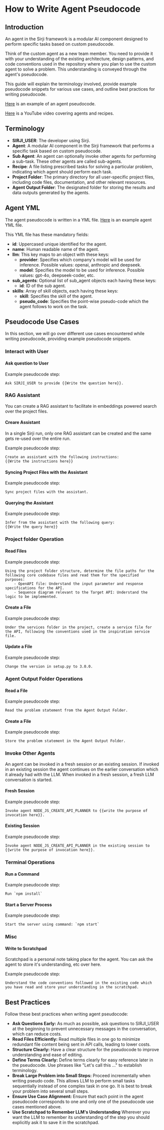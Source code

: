 # How to Write Agent Pseudocode

## Introduction

An agent in the Sirji framework is a modular AI component designed to perform specific tasks based on custom pseudocode.

Think of the custom agent as a new team member. You need to provide it with your understanding of the existing architecture, design patterns, and code conventions used in the repository where you plan to use the custom agent to solve a problem. This understanding is conveyed through the agent's pseudocode.

This guide will explain the terminology involved, provide example pseudocode snippets for various use cases, and outline best practices for writing pseudocode.

[Here](../sirji/vscode-extension/src/defaults/agents/NODE_JS_CREATE_API_PLANNER.yml) is an example of an agent pseudocode.

[Here](https://www.youtube.com/watch?v=8rtZdN9-5UY) is a YouTube video covering agents and recipes.

## Terminology

- **SIRJI_USER**: The developer using Sirji.
- **Agent**: A modular AI component in the Sirji framework that performs a specific task based on custom pseudocode.
- **Sub Agent**: An agent can optionally invoke other agents for performing a sub-task. These other agents are called sub-agents. 
- **Recipe**: A file listing prescribed tasks for solving a particular problem, indicating which agent should perform each task.
- **Project Folder**: The primary directory for all user-specific project files, including code files, documentation, and other relevant resources.
- **Agent Output Folder**: The designated folder for storing the results and data outputs generated by the agents.

## Agent YML
The agent pseudocode is written in a YML file. [Here](../sirji/vscode-extension/src/defaults/agents/NODE_JS_CREATE_API_PLANNER.yml) is an example agent YML file.

This YML file has these mandatory fields:
- **id**: Uppercased unique identified for the agent.
- **name**: Human readable name of the agent.
- **llm**: This key maps to an object with these keys:
   - **provider**: Specifies which company's model will be used for inference. Possible values: openai, anthropic and deepseek.
   - **model**: Specifies the model to be used for inference. Possible values: gpt-4o, deepseek-coder, etc.
- **sub_agents**: Optional list of sub_agent objects each having these keys:
   - **id**: ID of the sub agent.
- **skills**: Array of skill objects, each having these keys:
   - **skill**: Specifies the skill of the agent.
   - **pseudo_code**: Specifies the point-wise pseudo-code which the agent follows to work on the task.

## Pseudocode Use Cases

In this section, we will go over different use cases encountered while writing pseudocode, providing example pseudocode snippets.

### Interact with User

#### Ask question to User

Example pseudocode step:

```
Ask SIRJI_USER to provide {{Write the question here}}.
```

### RAG Assistant

You can create a RAG assistant to facilitate in embeddings powered search over the project files.

#### Creare Assistant

In a single Sirji run, only one RAG assistant can be created and the same gets re-used over the entire run.

Example pseudocode step:

```
Create an assistant with the following instructions:
{{Write the instructions here}}
```

#### Syncing Project Files with the Assistant

Example pseudocode step:

```
Sync project files with the assistant.
```

#### Querying the Assistant

Example pseudocode step:

```
Infer from the assistant with the following query:
{{Write the query here}}
```

### Project folder Operation

#### Read Files

Example pseudocode step:

```
Using the project folder structure, determine the file paths for the following core codebase files and read them for the specified purposes:
    - OpenAPI file: Understand the input parameter and response specifications for the API.
    - Sequence diagram relevant to the Target API: Understand the logic to be implemented.
```

#### Create a File

Example pseudocode step:

```
Under the services folder in the project, create a service file for the API, following the conventions used in the inspiration service file.
```

#### Update a File

Example pseudocode step:

```
Change the version in setup.py to 3.0.0.
```

### Agent Output Folder Operations

#### Read a File

Example pseudocode step:

```
Read the problem statement from the Agent Output Folder.
```

#### Create a File

Example pseudocode step:

```
Store the problem statement in the Agent Output Folder.
```

### Invoke Other Agents

An agent can be invoked in a fresh session or an existing session. If invoked in an existing session the agent continues on the earlier conversation which it already had with the LLM. When invoked in a fresh session, a fresh LLM conversation is started.

#### Fresh Session

Example pseudocode step:

```
Invoke agent NODE_JS_CREATE_API_PLANNER to {{write the purpose of invocation here}}.
```

#### Existing Session

Example pseudocode step:

```
Invoke agent NODE_JS_CREATE_API_PLANNER in the existing session to {{write the purpose of invocation here}}.
```

### Terminal Operations

#### Run a Command

Example pseudocode step:

```
Run `npm install`
```

#### Start a Server Process

Example pseudocode step:

```
Start the server using command: `npm start`
```

### Misc

#### Write to Scratchpad

Scratchpad is a personal note taking place for the agent. You can ask the agent to store it's understanding, etc over here.

Example pseudocode step:

```
Understand the code conventions followed in the existing code which you have read and store your understanding in the scratchpad.
```

## Best Practices

Follow these best practices when writing agent pseudocode:

- **Ask Questions Early:** As much as possible, ask questions to SIRJI_USER at the beginning to prevent unnecessary messages in the conversation, which can reduce costs.
- **Read Files Efficiently:** Read multiple files in one go to minimize redundant file content being sent in API calls, leading to lower costs.
- **Structure Clearly:** Have a clear structure for the pseudocode to improve understanding and ease of editing.
- **Define Terms Clearly:** Define terms clearly for easy reference later in the pseudocode. Use phrases like "Let's call this ..." to establish terminology.
- **Break Large Problem into Small Steps:** Proceed incrementally when writing pseudo code. This allows LLM to perform small tasks sequentially instead of one complex task in one go. It is best to break your problem into several small steps.
- **Ensure Use Case Alignment:** Ensure that each point in the agent pseudocode corresponds to one and only one of the pseudocode use cases mentioned above.
- **Use Scratchpad to Remember LLM's Understanding** Wherever you want the LLM to remember its understanding of the step you should explicitly ask it to save it in the scratchpad.
